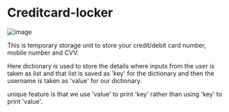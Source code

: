 # Creditcard-locker

![image](https://user-images.githubusercontent.com/79414752/131528438-268a0e06-6c15-4937-a346-5254b6845dd9.png)


This is temporary storage unit to store your credit/debit card number, mobile number and CVV.

Here dictionary is used to store the details where inputs from the user is taken as list and that list is saved as 'key' for the dictionary and then the username is taken as 'value' for our dictionary.

unique feature is that we use 'value' to print 'key' rather than using 'key' to print 'value'.

 
 
